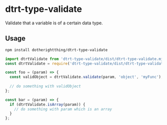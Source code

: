 # dtrt-type-validate

Validate that a variable is of a certain data type.

## Usage

```sh
npm install dotherightthing/dtrt-type-validate
```

```js
import dtrtValidate from 'dtrt-type-validate/dist/dtrt-type-validate.mjs'; // ESM
const dtrtValidate = require('dtrt-type-validate/dist/dtrt-type-validate.cjs'); // CommonJS

const foo = (param) => {
  const validObject = dtrtValidate.validate(param, 'object', 'myFunc');
  
  // do something with validObject
};

const bar = (param) => {
  if (dtrtValidate.isArray(param)) {
    // do something with param which is an array
  }
};
```
